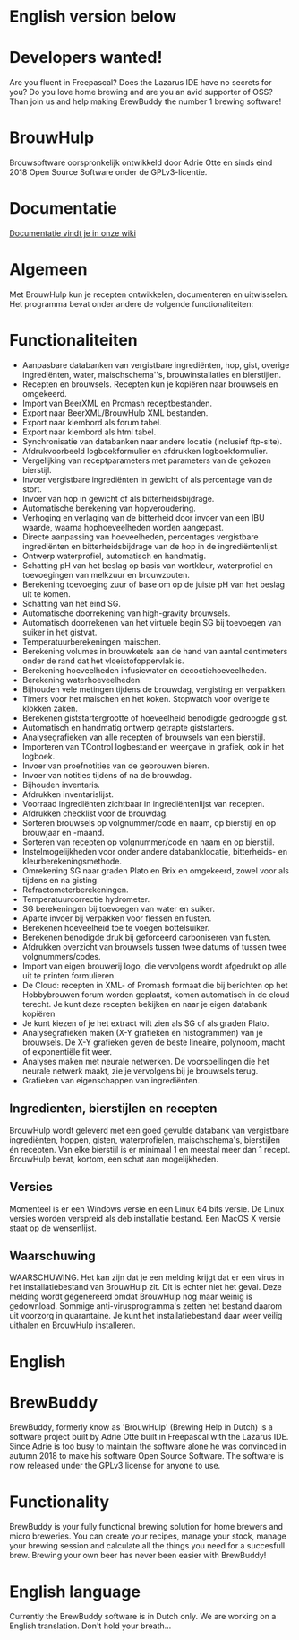 # English version below
# Developers wanted!
Are you fluent in Freepascal? Does the Lazarus IDE have no secrets for you? Do you love home brewing and are you an avid supporter of OSS? Than join us and help making BrewBuddy the number 1 brewing software!

# BrouwHulp 
Brouwsoftware oorspronkelijk ontwikkeld door Adrie Otte en sinds eind 2018 Open Source Software onder de GPLv3-licentie.

# Documentatie
[Documentatie vindt je in onze wiki](https://github.com/bliekp/BrouwHulp/wiki)

# Algemeen
Met BrouwHulp kun je recepten ontwikkelen, documenteren en uitwisselen. Het programma bevat onder andere de volgende functionaliteiten:

# Functionaliteiten
* Aanpasbare databanken van vergistbare ingrediënten, hop, gist, overige ingrediënten, water, maischschema''s, brouwinstallaties en bierstijlen.
* Recepten en brouwsels. Recepten kun je kopiëren naar brouwsels en omgekeerd.
* Import van BeerXML en Promash receptbestanden.
* Export naar BeerXML/BrouwHulp XML bestanden.
* Export naar klembord als forum tabel.
* Export naar klembord als html tabel.
* Synchronisatie van databanken naar andere locatie (inclusief ftp-site).
* Afdrukvoorbeeld logboekformulier en afdrukken logboekformulier.
* Vergelijking van receptparameters met parameters van de gekozen bierstijl.
* Invoer vergistbare ingrediënten in gewicht of als percentage van de stort.
* Invoer van hop in gewicht of als bitterheidsbijdrage.
* Automatische berekening van hopveroudering.
* Verhoging en verlaging van de bitterheid door invoer van een IBU waarde, waarna hophoeveelheden worden aangepast.
* Directe aanpassing van hoeveelheden, percentages vergistbare ingrediënten en bitterheidsbijdrage van de hop in de ingrediëntenlijst.
* Ontwerp waterprofiel, automatisch en handmatig.
* Schatting pH van het beslag op basis van wortkleur, waterprofiel en toevoegingen van melkzuur en brouwzouten.
* Berekening toevoeging zuur of base om op de juiste pH van het beslag uit te komen.
* Schatting van het eind SG.
* Automatische doorrekening van high-gravity brouwsels.
* Automatisch doorrekenen van het virtuele begin SG bij toevoegen van suiker in het gistvat.
* Temperatuurberekeningen maischen.
* Berekening volumes in brouwketels aan de hand van aantal centimeters onder de rand dat het vloeistofoppervlak is.
* Berekening hoeveelheden infusiewater en decoctiehoeveelheden.
* Berekening waterhoeveelheden.
* Bijhouden vele metingen tijdens de brouwdag, vergisting en verpakken.
* Timers voor het maischen en het koken. Stopwatch voor overige te klokken zaken.
* Berekenen giststartergrootte of hoeveelheid benodigde gedroogde gist.
* Automatisch en handmatig ontwerp getrapte giststarters.
* Analysegrafieken van alle recepten of brouwsels van een bierstijl.
* Importeren van TControl logbestand en weergave in grafiek, ook in het logboek.
* Invoer van proefnotities van de gebrouwen bieren.
* Invoer van notities tijdens of na de brouwdag.
* Bijhouden inventaris.
* Afdrukken inventarislijst.
* Voorraad ingrediënten zichtbaar in ingrediëntenlijst van recepten.
* Afdrukken checklist voor de brouwdag.
* Sorteren brouwsels op volgnummer/code en naam, op bierstijl en op brouwjaar en -maand.
* Sorteren van recepten op volgnummer/code en naam en op bierstijl.
* Instelmogelijkheden voor onder andere databanklocatie, bitterheids- en kleurberekeningsmethode.
* Omrekening SG naar graden Plato en Brix en omgekeerd, zowel voor als tijdens en na gisting.
* Refractometerberekeningen.
* Temperatuurcorrectie hydrometer.
* SG berekeningen bij toevoegen van water en suiker.
* Aparte invoer bij verpakken voor flessen en fusten.
* Berekenen hoeveelheid toe te voegen bottelsuiker.
* Berekenen benodigde druk bij geforceerd carboniseren van fusten.
* Afdrukken overzicht van brouwsels tussen twee datums of tussen twee volgnummers/codes.
* Import van eigen brouwerij logo, die vervolgens wordt afgedrukt op alle uit te printen formulieren.
* De Cloud: recepten in XML- of Promash formaat die bij berichten op het Hobbybrouwen forum worden geplaatst, komen automatisch in de cloud terecht. Je kunt deze recepten bekijken en naar je eigen databank kopiëren
* Je kunt kiezen of je het extract wilt zien als SG of als graden Plato.
* Analysegrafieken maken (X-Y grafieken en histogrammen) van je brouwsels. De X-Y grafieken geven de beste lineaire, polynoom, macht of exponentiële fit weer.
* Analyses maken met neurale netwerken. De voorspellingen die het neurale netwerk maakt, zie je vervolgens bij je brouwsels terug.
* Grafieken van eigenschappen van ingrediënten.

 
## Ingredienten, bierstijlen en recepten
BrouwHulp wordt geleverd met een goed gevulde databank van vergistbare ingrediënten, hoppen, gisten, waterprofielen, maischschema's, bierstijlen én recepten. Van elke bierstijl is er minimaal 1 en meestal meer dan 1 recept. BrouwHulp bevat, kortom, een schat aan mogelijkheden.

## Versies
Momenteel is er een Windows versie en een Linux 64 bits versie. De Linux versies worden verspreid als deb installatie bestand. Een MacOS X versie staat op de wensenlijst.

## Waarschuwing
WAARSCHUWING. Het kan zijn dat je een melding krijgt dat er een virus in het installatiebestand van BrouwHulp zit. Dit is echter niet het geval. Deze melding wordt gegenereerd omdat BrouwHulp nog maar weinig is gedownload. Sommige anti-virusprogramma's zetten het bestand daarom uit voorzorg in quarantaine. Je kunt het installatiebestand daar weer veilig uithalen en BrouwHulp installeren. 


# English 
# BrewBuddy
BrewBuddy, formerly know as 'BrouwHulp' (Brewing Help in Dutch) is a software project built by Adrie Otte built in Freepascal with the Lazarus IDE. Since Adrie is too busy to maintain the software alone he was convinced in autumn 2018 to make his software Open Source Software. The software is now released under the GPLv3 license for anyone to use.

# Functionality
BrewBuddy is your fully functional brewing solution for home brewers and micro breweries. You can create your recipes, manage your stock, manage your brewing session and calculate all the things you need for a succesfull brew. Brewing your own beer has never been easier with BrewBuddy!

# English language
Currently the BrewBuddy software is in Dutch only. We are working on a English translation. Don't hold your breath...
